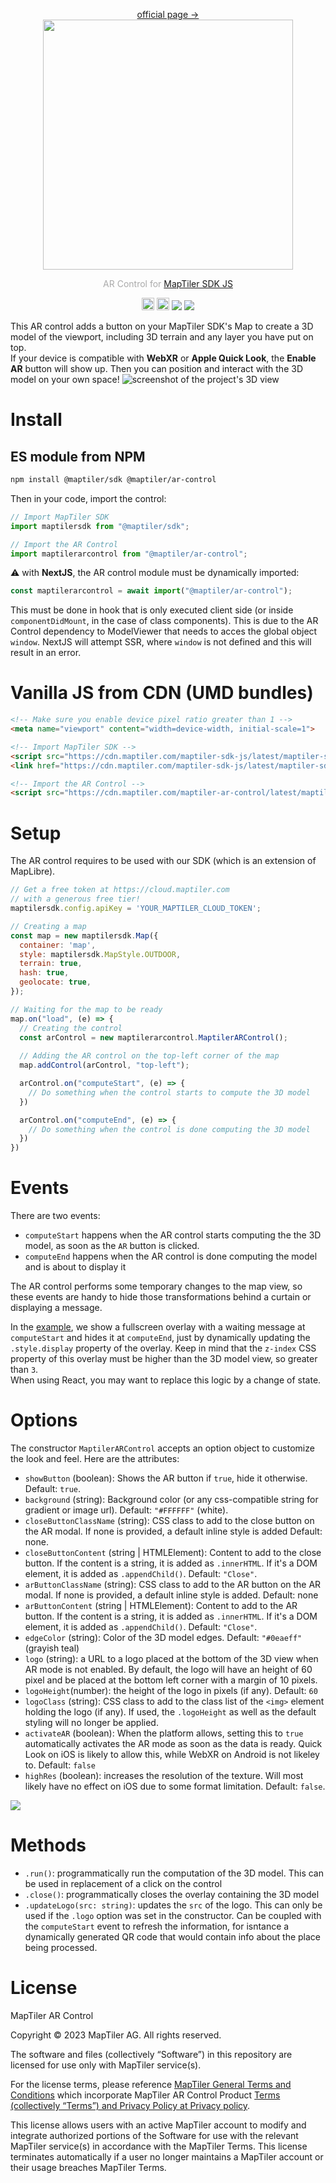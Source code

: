 <p align="center">
  <a href="https://docs.maptiler.com/sdk-js/">official page →</a><br>
  <img src="images/maptiler-ar-control-logo.svg" width="400px">
</p>

<p align="center" style="color: #AAA">
  AR Control for <a href="https://docs.maptiler.com/sdk-js/">MapTiler SDK JS</a>
</p>

<p align="center">
  <img src="images/JS-logo.svg" width="20px">
  <img src="images/TS-logo.svg" width="20px">
  <img src="https://img.shields.io/npm/v/@maptiler/ar-control"></img>
  <img src="https://img.shields.io/twitter/follow/maptiler?style=social"></img>
</p>

This AR control adds a button on your MapTiler SDK's Map to create a 3D model of the viewport, including 3D terrain and any layer you have put on top.  
If your device is compatible with **WebXR** or **Apple Quick Look**, the **Enable AR** button will show up. Then you can position and interact with the 3D model on your own space!
![screenshot of the project's 3D view](images/screenshot.jpg)

# Install
## ES module from NPM
```bash
npm install @maptiler/sdk @maptiler/ar-control
```

Then in your code, import the control:
```js
// Import MapTiler SDK
import maptilersdk from "@maptiler/sdk";

// Import the AR Control
import maptilerarcontrol from "@maptiler/ar-control";
```

⚠️ with **NextJS**, the AR control module must be dynamically imported:
```js
const maptilerarcontrol = await import("@maptiler/ar-control");
```
This must be done in  hook that is only executed client side (or inside `componentDidMount`, in the case of class components). This is due to the AR Control dependency to ModelViewer that needs to acces the global object `window`. NextJS will attempt SSR, where `window` is not defined and this will result in an error.

# Vanilla JS from CDN (UMD bundles)
```html
<!-- Make sure you enable device pixel ratio greater than 1 -->
<meta name="viewport" content="width=device-width, initial-scale=1">

<!-- Import MapTiler SDK -->
<script src="https://cdn.maptiler.com/maptiler-sdk-js/latest/maptiler-sdk.umd.min.js"></script>
<link href="https://cdn.maptiler.com/maptiler-sdk-js/latest/maptiler-sdk.css" rel="stylesheet" />

<!-- Import the AR Control -->
<script src="https://cdn.maptiler.com/maptiler-ar-control/latest/maptiler-ar-control.umd.js"></script>
```

# Setup
The AR control requires to be used with our SDK (which is an extension of MapLibre).   

```js
// Get a free token at https://cloud.maptiler.com
// with a generous free tier!
maptilersdk.config.apiKey = 'YOUR_MAPTILER_CLOUD_TOKEN';

// Creating a map
const map = new maptilersdk.Map({
  container: 'map',
  style: maptilersdk.MapStyle.OUTDOOR,
  terrain: true,
  hash: true,
  geolocate: true,
});

// Waiting for the map to be ready
map.on("load", (e) => {
  // Creating the control
  const arControl = new maptilerarcontrol.MaptilerARControl();
  
  // Adding the AR control on the top-left corner of the map
  map.addControl(arControl, "top-left");

  arControl.on("computeStart", (e) => {
    // Do something when the control starts to compute the 3D model 
  })

  arControl.on("computeEnd", (e) => {
    // Do something when the control is done computing the 3D model 
  })
})
```

# Events
There are two events:
- `computeStart` happens when the AR control starts computing the the 3D model, as soon as the `AR` button is clicked.
- `computeEnd` happens when the AR control is done computing the model and is about to display it

The AR control performs some temporary changes to the map view, so these events are handy to hide those transformations behind a curtain or displaying a message.

In the [example](./examples/index.html), we show a fullscreen overlay with a waiting message at `computeStart` and hides it at `computeEnd`, just by dynamically updating the `.style.display` property of the overlay. Keep in mind that the `z-index` CSS property of this overlay must be higher than the 3D model view, so greater than `3`.    
When using React, you may want to replace this logic by a change of state.

# Options
The constructor `MaptilerARControl` accepts an option object to customize the look and feel. Here are the attributes:
- `showButton` (boolean): Shows the AR button if `true`, hide it otherwise. Default: `true`.
- `background` (string): Background color (or any css-compatible string for gradient or image url). Default: `"#FFFFFF"` (white).
- `closeButtonClassName` (string): CSS class to add to the close button on the AR modal. If none is provided, a default inline style is added Default: none.
- `closeButtonContent` (string | HTMLElement): Content to add to the close button. If the content is a string, it is added as `.innerHTML`. If it's a DOM element, it is added as `.appendChild()`. Default: `"Close"`.
- `arButtonClassName` (string): CSS class to add to the AR button on the AR modal. If none is provided, a default inline style is added. Default: none
- `arButtonContent` (string | HTMLElement): Content to add to the AR button. If the content is a string, it is added as `.innerHTML`. If it's a DOM element, it is added as `.appendChild()`. Default: `"Close"`.
- `edgeColor` (string): Color of the 3D model edges. Default: `"#0eaeff"` (grayish teal)
- `logo` (string): a URL to a logo placed at the bottom of the 3D view when AR mode is not enabled. By default, the logo will have an height of 60 pixel and be placed at the bottom left corner with a margin of 10 pixels.
- `logoHeight`(number): the height of the logo in pixels (if any). Default: `60`
- `logoClass` (string): CSS class to add to the class list of the `<img>` element holding the logo (if any). If used, the `.logoHeight` as well as the default styling will no longer be applied.
- `activateAR` (boolean): When the platform allows, setting this to `true` automatically activates the AR mode as soon as the data is ready. Quick Look on iOS is likely to allow this, while WebXR on Android is not likeley to. Default: `false`
- `highRes` (boolean): increases the resolution of the texture. Will most likely have no effect on iOS due to some format limitation. Default: `false`.

![](images/screenshot2.jpg)

# Methods

- `.run()`: programmatically run the computation of the 3D model. This can be used in replacement of a click on the control
- `.close()`: programmatically closes the overlay containing the 3D model
- `.updateLogo(src: string)`: updates the `src` of the logo. This can only be used if the `.logo` option was set in the constructor. Can be coupled with the `computeStart` event to refresh the information, for isntance a dynamically generated QR code that would contain info about the place being processed.

# License
MapTiler AR Control

Copyright © 2023 MapTiler AG. All rights reserved.

The software and files (collectively “Software”) in this repository are licensed for use only with MapTiler service(s). 

For the license terms, please reference  [MapTiler General Terms and Conditions](https://www.maptiler.com/terms/) which incorporate MapTiler AR Control Product [Terms (collectively “Terms”) and Privacy Policy at Privacy policy](https://www.maptiler.com/privacy-policy). 

This license allows users with an active MapTiler account to modify and integrate authorized portions of the Software for use with the relevant MapTiler service(s) in accordance with the MapTiler Terms. This license terminates automatically if a user no longer maintains a MapTiler account or their usage breaches MapTiler Terms. 
